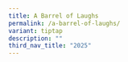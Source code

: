 ```yaml
---
title: A Barrel of Laughs
permalink: /a-barrel-of-laughs/
variant: tiptap
description: ""
third_nav_title: "2025"
---
```

